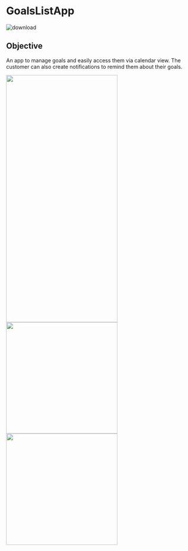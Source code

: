 # GoalsListApp

![download](https://github.com/user-attachments/assets/8929dd61-3491-4ac1-82aa-007447662f0c)


## Objective
An app to manage goals and easily access them via calendar view. The customer can also create notifications to remind them about their goals.

<table>
  <tbody>
    <tr>
      <img src="https://github.com/user-attachments/assets/672d0d74-7555-4efd-9963-0f61d2807fac" width="300" height="666"/>
    </tr>
    <tr>
      <img src="https://github.com/user-attachments/assets/fc3ae854-b528-4418-838a-b8c1854a8d5e" width="300 height="666"/>
    </tr>
    <tr>
      <img src="https://github.com/user-attachments/assets/b8977baa-ba74-49f5-8dc0-834880598c09" width="300 height="666"/>
    </tr>
  </tbody>
</table>
